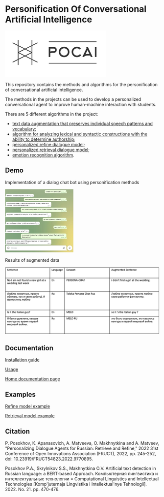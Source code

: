 # Personification Of Conversational Artificial Intelligence
![logo](./docs/img/horizontal_on_white_by_logaster.png)

This repository contains the methods and algorithms for the personification of conversational artificial intelligence.

The methods in the projects can be used to develop a personalized conversational agent to improve human-machine interaction with students.

There are 5 different algorithms in the project:
* [text data augmentation that preserves individual speech patterns and vocabulary](https://github.com/SpeechTechML/PersonificationOfConversationalArtificialIntelligence/wiki#Аугментация-с-сохранением-отличительных-характеристик-речи-человека);
* [algorithm for analyzing lexical and syntactic constructions with the ability to determine authorship](https://github.com/SpeechTechML/PersonificationOfConversationalArtificialIntelligence/wiki#Анализ-лексических-и-синтаксических-конструкций);
* [personalized refine dialogue model](https://github.com/SpeechTechML/PersonificationOfConversationalArtificialIntelligence/wiki#refine-модели);
* [personalized retrieval dialogue model](https://github.com/SpeechTechML/PersonificationOfConversationalArtificialIntelligence/wiki#retrieval-модели);
* [emotion recognition algorithm](https://github.com/SpeechTechML/PersonificationOfConversationalArtificialIntelligence/wiki#retrieval-модели).

## Demo
Implementation of a dialog chat bot using personification methods

![img](./docs/img/img.png)

Results of augmented data 

![img](./docs/img/Augdata.png)
## Documentation
[Installation guide](https://github.com/SpeechTechML/PersonificationOfConversationalArtificialIntelligence/wiki/Руководство-по-установке)

[Usage](https://github.com/SpeechTechML/PersonificationOfConversationalArtificialIntelligence/wiki/Руководство-по-использованию)

[Home documentation page](https://github.com/SpeechTechML/PersonificationOfConversationalArtificialIntelligence/wiki)

## Examples
[Refine model example](https://github.com/SpeechTechML/PersonificationOfConversationalArtificialIntelligence/blob/main/docs/examples/Refine%20model%20with%20toloka.ipynb)

[Retrieval model example](https://colab.research.google.com/drive/16U_A6aig71X6NOyM6iGgsNE7m68_f9zi?usp=sharing)

## Citation

P. Posokhov, K. Apanasovich, A. Matveeva, O. Makhnytkina and A. Matveev, "Personalizing Dialogue Agents for Russian: Retrieve and Refine," 2022 31st Conference of Open Innovations Association (FRUCT), 2022, pp. 245-252, doi: 10.23919/FRUCT54823.2022.9770895.

Posokhov P.A., Skrylnikov S.S., Makhnytkina O.V. Artificial text detection in Russian language: a BERT-based Approach. Компьютерная лингвистика и интеллектуальные технологии = Computational Linguistics and Intellectual Technologies [Komp'juternaja Lingvistika i Intellektual'nye Tehnologii]. 2022. No. 21. pp. 470-476.